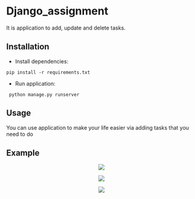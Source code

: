 # Django_assignment

It is application to add, update and delete tasks.

## Installation

- Install dependencies:

```shell
pip install -r requirements.txt
```

- Run application:

```shell
 python manage.py runserver
```

## Usage
You can use application to make your life easier via adding tasks that you need to do

## Example
<p align="center">
  <img src="https://user-images.githubusercontent.com/78271298/150201196-371e1732-65d3-4a6b-9417-724d2db0118f.jpg" />
</p>
<p align="center">
  <img src="https://user-images.githubusercontent.com/78271298/150201251-a17832ed-4aec-4fd4-9738-b9a4b55768eb.jpg" />
</p>
<p align="center">
  <img src="https://user-images.githubusercontent.com/78271298/150201316-577ca47e-5b21-4b66-af73-ee724b609861.jpg" />
</p>
